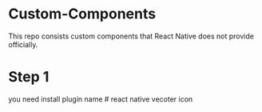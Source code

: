 # Custom-Components
This repo consists custom components that React Native does not provide officially.

# Step 1
 you need install plugin name # react native vecoter icon 
